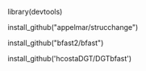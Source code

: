 library(devtools)

install_github("appelmar/strucchange")

install_github("bfast2/bfast")

install_github('hcostaDGT/DGTbfast')
